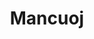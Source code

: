 ---
layout: home

title: Mancuoj
titleTemplate: 知识库

hero:
  name: CSDIY
  text: 计算机自学之路
  tagline: 记录知识、笔记、感想以及各种正经教程（不是
  image:
    src: /book.svg
    alt: logo
  actions:
    - theme: brand
      text: 开始阅读
      link: /cs/intro
    - theme: alt
      text: GitHub
      link: https://github.com/mancuoj/csdiy

features:
  - title: 🖥️ 计算机
    details: 计算机公开课和一些经典大黑书
    link: /cs/intro
  - title: 🦾 编程语言
    details: 各种编程语言及对应体系
    link: /lang/c/intro
  - title: ➗ 数学
    details: 计算机相关数学
    link: /math/intro
  - title: 🛠️ 工具
    details: 一些有用工具，如 LaTeX 等
    link: /tool/markdown
---